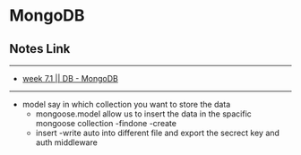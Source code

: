 # MongoDB 

## Notes Link

---

- [week 7.1 || DB - MongoDB ](https://petal-estimate-4e9.notion.site/Databases-and-MongoDb-1017dfd107358065a996cda5ed89682e)

---


- model say in which collection you want to store the data
  - mongoose.model allow us to insert the data in the spacific mongoose collection 
  -findone
  -create 
  - insert
  -write auto into different file and export the secrect key and auth middleware